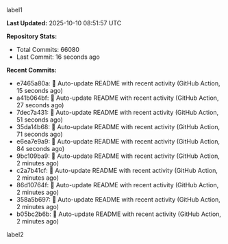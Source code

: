 
label1 
<!-- ACTIVITY_START -->
**Last Updated:** 2025-10-10 08:51:57 UTC

**Repository Stats:**
- Total Commits: 66080
- Last Commit: 16 seconds ago

**Recent Commits:**
- e7465a80a: 🤖 Auto-update README with recent activity (GitHub Action, 15 seconds ago)
- a41b064bf: 🤖 Auto-update README with recent activity (GitHub Action, 27 seconds ago)
- 7dec7a431: 🤖 Auto-update README with recent activity (GitHub Action, 51 seconds ago)
- 35da14b68: 🤖 Auto-update README with recent activity (GitHub Action, 71 seconds ago)
- e6ea7e9a9: 🤖 Auto-update README with recent activity (GitHub Action, 84 seconds ago)
- 9bc109ba9: 🤖 Auto-update README with recent activity (GitHub Action, 2 minutes ago)
- c2a7b41cf: 🤖 Auto-update README with recent activity (GitHub Action, 2 minutes ago)
- 86d10764f: 🤖 Auto-update README with recent activity (GitHub Action, 2 minutes ago)
- 358a5b697: 🤖 Auto-update README with recent activity (GitHub Action, 2 minutes ago)
- b05bc2b6b: 🤖 Auto-update README with recent activity (GitHub Action, 2 minutes ago)
<!-- ACTIVITY_END -->

label2
